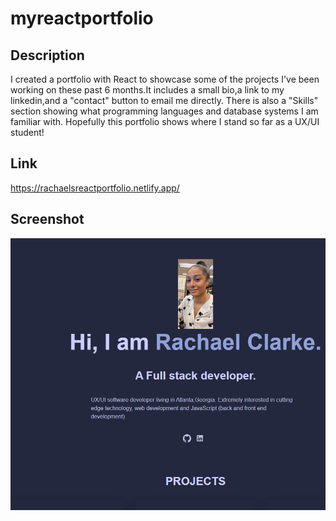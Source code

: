 # myreactportfolio

## Description

I created a portfolio with React to showcase some of the projects I've been working on these past 6 months.It includes a small bio,a link to my linkedin,and a "contact" button to email me directly. There is also a "Skills" section showing what programming languages and database systems I am familiar with. Hopefully this portfolio shows where I stand so far as a UX/UI student!

## Link

https://rachaelsreactportfolio.netlify.app/

## Screenshot

![alt text](image-2.png)
